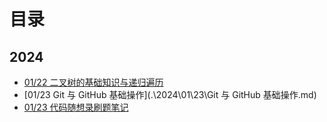 # 目录

## 2024

- [01/22 二叉树的基础知识与递归遍历](./2024/01/22/二叉树的基础知识与递归遍历.md)
- [01/23 Git 与 GitHub 基础操作](.\2024\01\23\Git 与 GitHub 基础操作.md)
- [01/23 代码随想录刷题笔记](.\2024\01\23\代码随想录刷题笔记.md)


